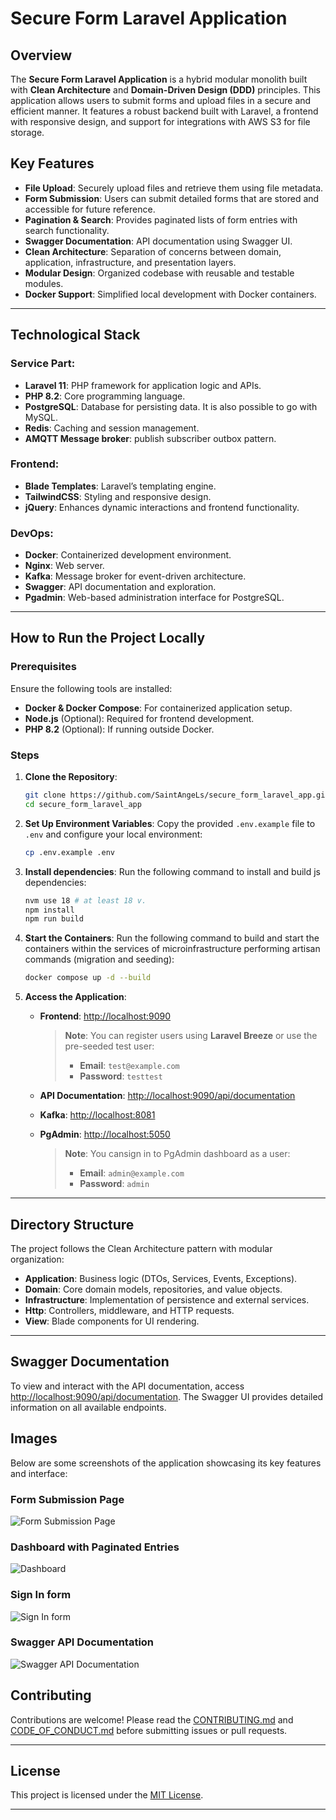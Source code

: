# Secure Form Laravel Application

## Overview

The **Secure Form Laravel Application** is a hybrid modular monolith built with **Clean Architecture** and **Domain-Driven Design (DDD)** principles. This application allows users to submit forms and upload files in a secure and efficient manner. It features a robust backend built with Laravel, a frontend with responsive design, and support for integrations with AWS S3 for file storage.

## Key Features

- **File Upload**: Securely upload files and retrieve them using file metadata.
- **Form Submission**: Users can submit detailed forms that are stored and accessible for future reference.
- **Pagination & Search**: Provides paginated lists of form entries with search functionality.
- **Swagger Documentation**: API documentation using Swagger UI.
- **Clean Architecture**: Separation of concerns between domain, application, infrastructure, and presentation layers.
- **Modular Design**: Organized codebase with reusable and testable modules.
- **Docker Support**: Simplified local development with Docker containers.

---

## Technological Stack

### Service Part:
- **Laravel 11**: PHP framework for application logic and APIs.
- **PHP 8.2**: Core programming language.
- **PostgreSQL**: Database for persisting data. It is also possible to go with MySQL.
- **Redis**: Caching and session management.
- **AMQTT Message broker**: publish subscriber outbox pattern.

### Frontend:
- **Blade Templates**: Laravel’s templating engine.
- **TailwindCSS**: Styling and responsive design.
- **jQuery**: Enhances dynamic interactions and frontend functionality.

### DevOps:
- **Docker**: Containerized development environment.
- **Nginx**: Web server.
- **Kafka**: Message broker for event-driven architecture.
- **Swagger**: API documentation and exploration.
- **Pgadmin**: Web-based administration interface for PostgreSQL.


---
## How to Run the Project Locally

### Prerequisites

Ensure the following tools are installed:

- **Docker & Docker Compose**: For containerized application setup.
- **Node.js** (Optional): Required for frontend development.
- **PHP 8.2** (Optional): If running outside Docker.

### Steps

1. **Clone the Repository**:
   ```bash
   git clone https://github.com/SaintAngeLs/secure_form_laravel_app.git
   cd secure_form_laravel_app
   ```

2. **Set Up Environment Variables**:
   Copy the provided `.env.example` file to `.env` and configure your local environment:
   ```bash
   cp .env.example .env
   ```

3. **Install dependencies**:
   Run the following command to install and build js dependencies:
   ```bash
   nvm use 18 # at least 18 v.
   npm install
   npm run build
   ```

4. **Start the Containers**:
   Run the following command to build and start the containers within the services of microinfrastructure performing artisan commands (migration and seeding):
   ```bash
   docker compose up -d --build
   ```

5. **Access the Application**:
   - **Frontend**: [http://localhost:9090](http://localhost:9090)
        > **Note**: You can register users using **Laravel Breeze** or use the pre-seeded test user:
        > - **Email**: `test@example.com`
        > - **Password**: `testtest`

   - **API Documentation**: [http://localhost:9090/api/documentation](http://localhost:9090/api/documentation)

   - **Kafka**: [http://localhost:8081](http://localhost:8081)
   - **PgAdmin**: [http://localhost:5050](http://localhost:5050)
        > **Note**: You cansign in to PgAdmin dashboard as a user:
        > - **Email**: `admin@example.com`
        > - **Password**: `admin`


---

## Directory Structure

The project follows the Clean Architecture pattern with modular organization:

- **Application**: Business logic (DTOs, Services, Events, Exceptions).
- **Domain**: Core domain models, repositories, and value objects.
- **Infrastructure**: Implementation of persistence and external services.
- **Http**: Controllers, middleware, and HTTP requests.
- **View**: Blade components for UI rendering.

---

## Swagger Documentation

To view and interact with the API documentation, access [http://localhost:9090/api/documentation](http://localhost:9090/api/documentation). The Swagger UI provides detailed information on all available endpoints.


## Images

Below are some screenshots of the application showcasing its key features and interface:

### Form Submission Page
![Form Submission Page](./images/image_1.png)

### Dashboard with Paginated Entries
![Dashboard](./images/image_2.png)

### Sign In form
![Sign In form](./images/image_3.png)


### Swagger API Documentation
![Swagger API Documentation](./images/image_4.png)


## Contributing

Contributions are welcome! Please read the [CONTRIBUTING.md](./CONTRIBUTING.md) and [CODE_OF_CONDUCT.md](./CODE_OF_CONDUCT.md) before submitting issues or pull requests.

---

## License

This project is licensed under the [MIT License](./LICENSE).

---


